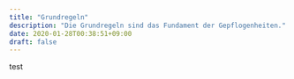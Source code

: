 ```yaml
---
title: "Grundregeln"
description: "Die Grundregeln sind das Fundament der Gepflogenheiten."
date: 2020-01-28T00:38:51+09:00
draft: false
---
```


test
